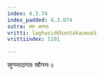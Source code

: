 ```yaml
---
index: 4.3.74
index_padded: 4.3.074
sutra: तत आगतः
vritti: laghusiddhantakaumudi
vrittiindex: 1101

---
```

स्रुग्घ्नादागतः स्रौग्घ्नः॥